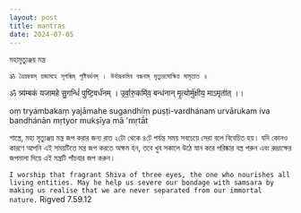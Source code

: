 ```yaml
---
layout: post 
title: mantras 
date: 2024-07-05
---
```


মহামৃত্যুঞ্জয় মন্ত্র

`ॐ ত্রৈয়ম্বকম্ য়জামহে সূগন্ধিম্ পূষ্টিবর্ধনম্ ।
উর্বারূকমিব বন্ধনাম্ মৃত্যুরমোক্ষিয় মামৃতাত ॥`

ॐ त्र्य॑म्बकं यजामहे सु॒गन्धिं॑ पुष्टि॒वर्ध॑नम् ।
उ॒र्वा॒रु॒कमि॑व॒ बन्ध॑नान् मृ॒त्योर्मु॑क्षीय॒ माऽमृता॑॑त् ।।

oṃ tryámbakaṃ yajāmahe sugandhíṃ puṣṭi-vardhánam
urvārukam íva bandhánān mṛtyor mukṣīya mā 'mṛtā́t



শাস্ত্রে, মহা মৃত্যুঞ্জয় মন্ত্র জপ করার জন্য রাত ২টো থেকে ৪টে পর্যন্ত সময় সবচেয়ে সেরা বলে বিবেচিত হয়। যদি কোনও কারণে আপনি এই সময়টিতে মন্ত্র জপ করতে অক্ষম হন, তবে খুব সকালে উঠে স্নান করে পরিষ্কার বস্ত্র পরুন এবং রুদ্রাক্ষের জপমালা দিয়ে এই মন্ত্রটি পাঁচবার জপ করুন।

`I worship that fragrant Shiva of three eyes, the one who nourishes all living entities. May he help us severe our bondage with samsara by making us realise that we are never separated from our immortal nature.`
Rigved 7.59.12

